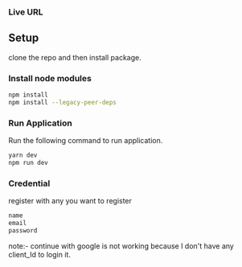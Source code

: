 ### Live URL

## Setup

clone the repo and then install package.

### Install node modules
```bash
npm install
npm install --legacy-peer-deps
```

### Run Application
Run the following command to run application.

```bash
yarn dev
npm run dev
```

### Credential
register with any you want to register

```bash
name
email
password
```
note:- continue with google is not working because I don't have any client_Id to login it.
